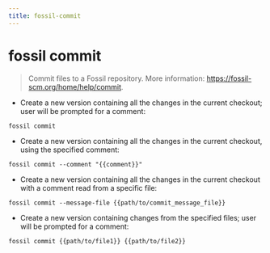 ```yaml
---
title: fossil-commit
---
```

# fossil commit

> Commit files to a Fossil repository.
> More information: <https://fossil-scm.org/home/help/commit>.

- Create a new version containing all the changes in the current checkout; user will be prompted for a comment:

`fossil commit`

- Create a new version containing all the changes in the current checkout, using the specified comment:

`fossil commit --comment "{{comment}}"`

- Create a new version containing all the changes in the current checkout with a comment read from a specific file:

`fossil commit --message-file {{path/to/commit_message_file}}`

- Create a new version containing changes from the specified files; user will be prompted for a comment:

`fossil commit {{path/to/file1}} {{path/to/file2}}`

